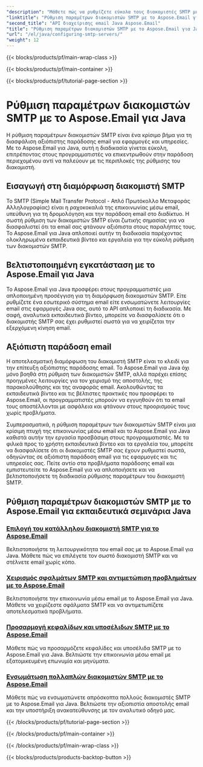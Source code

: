 ```yaml
---
"description": "Μάθετε πώς να ρυθμίζετε εύκολα τους διακομιστές SMTP με το Aspose.Email για Java. Οδηγοί βήμα προς βήμα για απρόσκοπτη παράδοση email."
"linktitle": "Ρύθμιση παραμέτρων διακομιστών SMTP με το Aspose.Email για Java"
"second_title": "API διαχείρισης email Java Aspose.Email"
"title": "Ρύθμιση παραμέτρων διακομιστών SMTP με το Aspose.Email για Java"
"url": "/el/java/configuring-smtp-servers/"
"weight": 12
---
```


{{< blocks/products/pf/main-wrap-class >}}

{{< blocks/products/pf/main-container >}}

{{< blocks/products/pf/tutorial-page-section >}}

# Ρύθμιση παραμέτρων διακομιστών SMTP με το Aspose.Email για Java



Η ρύθμιση παραμέτρων διακομιστών SMTP είναι ένα κρίσιμο βήμα για τη διασφάλιση αξιόπιστης παράδοσης email για εφαρμογές και υπηρεσίες. Με το Aspose.Email για Java, αυτή η διαδικασία γίνεται εύκολη, επιτρέποντας στους προγραμματιστές να επικεντρωθούν στην παράδοση περιεχομένου αντί να παλεύουν με τις περιπλοκές της ρύθμισης του διακομιστή.

## Εισαγωγή στη διαμόρφωση διακομιστή SMTP

Το SMTP (Simple Mail Transfer Protocol - Απλό Πρωτόκολλο Μεταφοράς Αλληλογραφίας) είναι η ραχοκοκαλιά της επικοινωνίας μέσω email, υπεύθυνη για τη δρομολόγηση και την παράδοση email στο διαδίκτυο. Η σωστή ρύθμιση των διακομιστών SMTP είναι ζωτικής σημασίας για να διασφαλιστεί ότι τα email σας φτάνουν αξιόπιστα στους παραλήπτες τους. Το Aspose.Email για Java απλοποιεί αυτήν τη διαδικασία παρέχοντας ολοκληρωμένα εκπαιδευτικά βίντεο και εργαλεία για την εύκολη ρύθμιση των διακομιστών SMTP.

## Βελτιστοποιημένη εγκατάσταση με το Aspose.Email για Java

Το Aspose.Email για Java προσφέρει στους προγραμματιστές μια απλοποιημένη προσέγγιση για τη διαμόρφωση διακομιστών SMTP. Είτε ρυθμίζετε ένα εσωτερικό σύστημα email είτε ενσωματώνετε λειτουργίες email στις εφαρμογές Java σας, αυτό το API απλοποιεί τη διαδικασία. Με σαφή, αναλυτικά εκπαιδευτικά βίντεο, μπορείτε να διασφαλίσετε ότι ο διακομιστής SMTP σας έχει ρυθμιστεί σωστά για να χειρίζεται την εξερχόμενη κίνηση email.

## Αξιόπιστη παράδοση email

Η αποτελεσματική διαμόρφωση του διακομιστή SMTP είναι το κλειδί για την επίτευξη αξιόπιστης παράδοσης email. Το Aspose.Email για Java όχι μόνο βοηθά στη ρύθμιση των διακομιστών SMTP, αλλά παρέχει επίσης προηγμένες λειτουργίες για τον χειρισμό της αποστολής, της παρακολούθησης και της αναφοράς email. Ακολουθώντας τα εκπαιδευτικά βίντεο και τις βέλτιστες πρακτικές που προσφέρει το Aspose.Email, οι προγραμματιστές μπορούν να εγγυηθούν ότι τα email τους αποστέλλονται με ασφάλεια και φτάνουν στους προορισμούς τους χωρίς προβλήματα.

Συμπερασματικά, η ρύθμιση παραμέτρων των διακομιστών SMTP είναι μια κρίσιμη πτυχή της επικοινωνίας μέσω email και το Aspose.Email για Java καθιστά αυτήν την εργασία προσβάσιμη στους προγραμματιστές. Με τα φιλικά προς το χρήστη εκπαιδευτικά βίντεο και τα εργαλεία του, μπορείτε να διασφαλίσετε ότι οι διακομιστές SMTP σας έχουν ρυθμιστεί σωστά, οδηγώντας σε αξιόπιστη παράδοση email για τις εφαρμογές και τις υπηρεσίες σας. Πείτε αντίο στα προβλήματα παράδοσης email και εμπιστευτείτε το Aspose.Email για να απλοποιήσετε και να βελτιστοποιήσετε τη διαδικασία ρύθμισης παραμέτρων του διακομιστή SMTP.

## Ρύθμιση παραμέτρων διακομιστών SMTP με το Aspose.Email για εκπαιδευτικά σεμινάρια Java
### [Επιλογή του κατάλληλου διακομιστή SMTP για το Aspose.Email](./choosing-the-right-smtp-server/)
Βελτιστοποιήστε τη λειτουργικότητα του email σας με το Aspose.Email για Java. Μάθετε πώς να επιλέγετε τον σωστό διακομιστή SMTP και να στέλνετε email χωρίς κόπο.
### [Χειρισμός σφαλμάτων SMTP και αντιμετώπιση προβλημάτων με το Aspose.Email](./handling-smtp-errors-and-troubleshooting/)
Βελτιστοποιήστε την επικοινωνία μέσω email με το Aspose.Email για Java. Μάθετε να χειρίζεστε σφάλματα SMTP και να αντιμετωπίζετε αποτελεσματικά προβλήματα.
### [Προσαρμογή κεφαλίδων και υποσέλιδων SMTP με το Aspose.Email](./customizing-smtp-headers-and-footers/)
Μάθετε πώς να προσαρμόζετε κεφαλίδες και υποσέλιδα SMTP με το Aspose.Email για Java. Βελτιώστε την επικοινωνία μέσω email με εξατομικευμένη επωνυμία και μηνύματα.
### [Ενσωμάτωση πολλαπλών διακομιστών SMTP με το Aspose.Email](./integrating-multiple-smtp-servers/)
Μάθετε πώς να ενσωματώνετε απρόσκοπτα πολλούς διακομιστές SMTP με το Aspose.Email για Java. Βελτιώστε την αξιοπιστία αποστολής email και την υποστήριξη ανακατεύθυνσης με τον αναλυτικό οδηγό μας.

{{< /blocks/products/pf/tutorial-page-section >}}

{{< /blocks/products/pf/main-container >}}

{{< /blocks/products/pf/main-wrap-class >}}

{{< blocks/products/products-backtop-button >}}